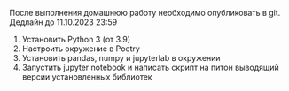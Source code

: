 После выполнения домашнюю работу необходимо опубликовать в git.
Дедлайн до 11.10.2023 23:59

1. Установить Python 3 (от 3.9)
2. Настроить окружение в Poetry 
3. Установить pandas,  numpy и   jupyterlab в окружении
4. Запустить jupyter notebook и написать скрипт на питон выводящий версии установленных библиотек
